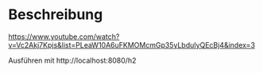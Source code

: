 # Beschreibung
https://www.youtube.com/watch?v=Vc2Akj7Kpjs&list=PLeaW10A6uFKMOMcmGp35yLbduIyQEcBj4&index=3

Ausführen mit http://localhost:8080/h2




